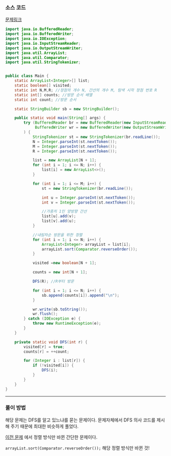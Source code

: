 ### 소스 코드

[문제링크](https://www.acmicpc.net/problem/24480)

```java
import java.io.BufferedReader;
import java.io.BufferedWriter;
import java.io.IOException;
import java.io.InputStreamReader;
import java.io.OutputStreamWriter;
import java.util.ArrayList;
import java.util.Comparator;
import java.util.StringTokenizer;


public class Main {
    static ArrayList<Integer>[] list;
    static boolean[] visited;
    static int N,M,R; //정점의 개수 N, 간선의 개수 M, 탐색 시작 정점 번호 R
    static int[] counts; //방문 순서 배열
    static int count; //방문 순서

    static StringBuilder sb = new StringBuilder();

    public static void main(String[] args) {
        try (BufferedReader br = new BufferedReader(new InputStreamReader(System.in));
             BufferedWriter wr = new BufferedWriter(new OutputStreamWriter(System.out))
        ) {
            StringTokenizer st = new StringTokenizer(br.readLine());
            N = Integer.parseInt(st.nextToken());
            M = Integer.parseInt(st.nextToken());
            R = Integer.parseInt(st.nextToken());

            list = new ArrayList[N + 1];
            for (int i = 1; i <= N; i++) {
                list[i] = new ArrayList<>();
            }

            for (int i = 1; i <= M; i++) {
                st = new StringTokenizer(br.readLine());

                int u = Integer.parseInt(st.nextToken());
                int v = Integer.parseInt(st.nextToken());

                //가중치 1인 양방향 간선
                list[u].add(v);
                list[v].add(u);
            }

            //내림차순 방문을 위한 정렬
            for (int i = 1; i <= N; i++) {
                ArrayList<Integer> arrayList = list[i];
                arrayList.sort(Comparator.reverseOrder());
            }

            visited =new boolean[N + 1];

            counts = new int[N + 1];

            DFS(R); //R부터 방문

            for (int i = 1; i <= N; i++) {
                sb.append(counts[i]).append("\n");
            }

            wr.write(sb.toString());
            wr.flush();
        } catch (IOException e) {
            throw new RuntimeException(e);
        }
    }

    private static void DFS(int r) {
        visited[r] = true;
        counts[r] = ++count;

        for (Integer i : list[r]) {
            if (!visited[i]) {
                DFS(i);
            }
        }
    }
}
```

---

### 풀이 방법

해당 문제는 DFS를 알고 있느냐를 묻는 문제이다. 문제자체에서 DFS 의사 코드를 제시해 주기 때문에 최대한 비슷하게 풀었다.

[이전 문제](https://github.com/Drum-J/algorithm/blob/main/BOJ/%ED%91%BC%20%EB%AC%B8%EC%A0%9C/%EC%8B%A4%EB%B2%84/24479.%20%EC%95%8C%EA%B3%A0%EB%A6%AC%EC%A6%98%20%EC%88%98%EC%97%85%20-%20%EA%B9%8A%EC%9D%B4%20%EC%9A%B0%EC%84%A0%20%ED%83%90%EC%83%89%201(2).md) 에서 정렬 방식만 바뀐 간단한 문제이다.

`arrayList.sort(Comparator.reverseOrder());` 해당 정렬 방식만 바뀐 것!

